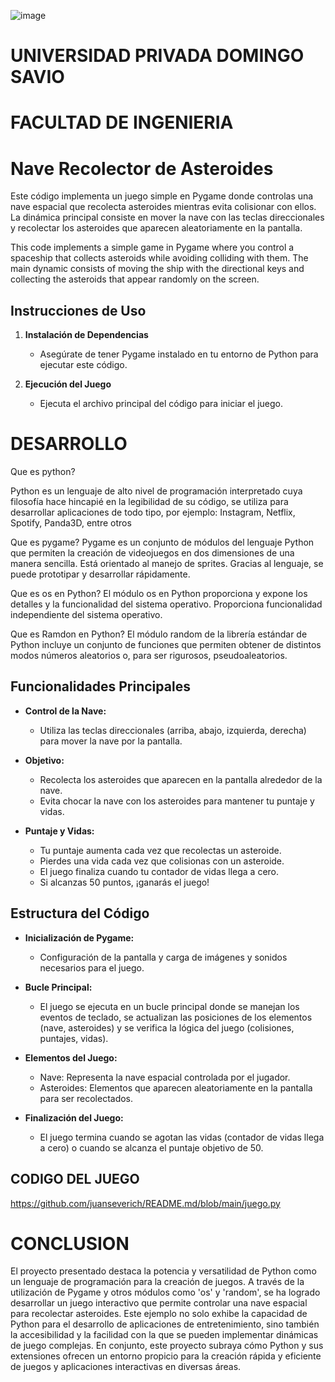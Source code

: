 ![image](https://github.com/juanseverich/README.md/assets/151221322/c6443b90-c6c1-4fab-a7a3-998f719b9334)

# UNIVERSIDAD PRIVADA DOMINGO SAVIO
# FACULTAD DE INGENIERIA

# Nave Recolector de Asteroides

Este código implementa un juego simple en Pygame donde controlas una nave espacial que recolecta asteroides mientras evita colisionar con ellos. La dinámica principal consiste en mover la nave con las teclas direccionales y recolectar los asteroides que aparecen aleatoriamente en la pantalla.

This code implements a simple game in Pygame where you control a spaceship that collects asteroids while avoiding colliding with them. The main dynamic consists of moving the ship with the directional keys and collecting the asteroids that appear randomly on the screen.

## Instrucciones de Uso

1. **Instalación de Dependencias**
   - Asegúrate de tener Pygame instalado en tu entorno de Python para ejecutar este código.

2. **Ejecución del Juego**
   - Ejecuta el archivo principal del código para iniciar el juego.

# DESARROLLO
 Que es python?
 
 Python es un lenguaje de alto nivel de programación interpretado cuya filosofía hace hincapié en la legibilidad de su código, se utiliza 
 para desarrollar aplicaciones de todo tipo, por ejemplo: Instagram, Netflix, Spotify, Panda3D, entre otros

 Que es pygame?
 Pygame es un conjunto de módulos del lenguaje Python que permiten la creación de videojuegos en dos dimensiones de una manera sencilla.
 Está orientado al manejo de sprites. Gracias al lenguaje, se puede prototipar y desarrollar rápidamente.

 Que es os en Python?
 El módulo os en Python proporciona y expone los detalles y la funcionalidad del sistema operativo. Proporciona funcionalidad              independiente del sistema operativo.

 Que es Ramdon en Python?
 El módulo random de la librería estándar de Python incluye un conjunto de funciones que permiten obtener de distintos modos números
 aleatorios o, para ser rigurosos, pseudoaleatorios.
 


## Funcionalidades Principales

- **Control de la Nave:**
  - Utiliza las teclas direccionales (arriba, abajo, izquierda, derecha) para mover la nave por la pantalla.
  
- **Objetivo:**
  - Recolecta los asteroides que aparecen en la pantalla alrededor de la nave.
  - Evita chocar la nave con los asteroides para mantener tu puntaje y vidas.
  
- **Puntaje y Vidas:**
  - Tu puntaje aumenta cada vez que recolectas un asteroide.
  - Pierdes una vida cada vez que colisionas con un asteroide.
  - El juego finaliza cuando tu contador de vidas llega a cero.
  - Si alcanzas 50 puntos, ¡ganarás el juego!

## Estructura del Código

- **Inicialización de Pygame:**
  - Configuración de la pantalla y carga de imágenes y sonidos necesarios para el juego.

- **Bucle Principal:**
  - El juego se ejecuta en un bucle principal donde se manejan los eventos de teclado, se actualizan las posiciones de los elementos (nave, asteroides) y se verifica la lógica del juego (colisiones, puntajes, vidas).

- **Elementos del Juego:**
  - Nave: Representa la nave espacial controlada por el jugador.
  - Asteroides: Elementos que aparecen aleatoriamente en la pantalla para ser recolectados.
  
- **Finalización del Juego:**
  - El juego termina cuando se agotan las vidas (contador de vidas llega a cero) o cuando se alcanza el puntaje objetivo de 50.
## CODIGO DEL JUEGO
   https://github.com/juanseverich/README.md/blob/main/juego.py
# CONCLUSION
El proyecto presentado destaca la potencia y versatilidad de Python como un lenguaje de programación para la creación de juegos. A través de la utilización de Pygame y otros módulos como 'os' y 'random', se ha logrado desarrollar un juego interactivo que permite controlar una nave espacial para recolectar asteroides. Este ejemplo no solo exhibe la capacidad de Python para el desarrollo de aplicaciones de entretenimiento, sino también la accesibilidad y la facilidad con la que se pueden implementar dinámicas de juego complejas. En conjunto, este proyecto subraya cómo Python y sus extensiones ofrecen un entorno propicio para la creación rápida y eficiente de juegos y aplicaciones interactivas en diversas áreas.
    
